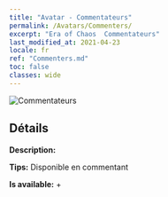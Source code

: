 ```yaml
---
title: "Avatar - Commentateurs"
permalink: /Avatars/Commenters/
excerpt: "Era of Chaos  Commentateurs"
last_modified_at: 2021-04-23
locale: fr
ref: "Commenters.md"
toc: false
classes: wide
---
```

 ![Commentateurs](/images/a/avatarFrame_14.png)

## Détails

 **Description:**  

 **Tips:** Disponible en commentant 

 **Is available:**  + 

